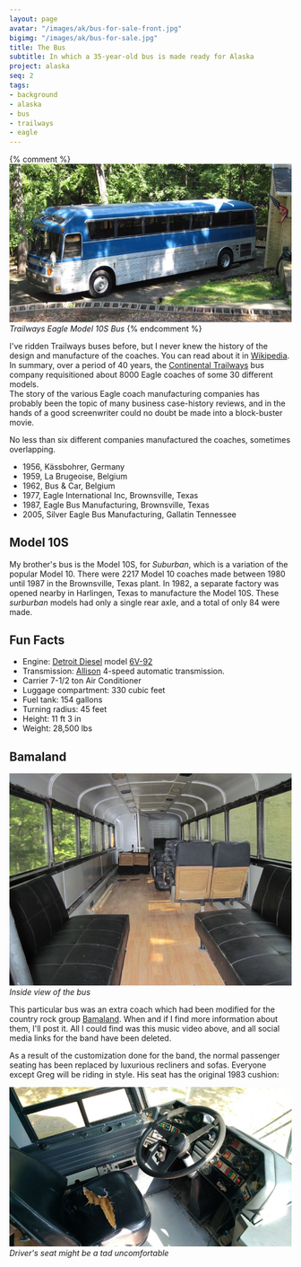 ```yaml
---
layout: page
avatar: "/images/ak/bus-for-sale-front.jpg"
bigimg: "/images/ak/bus-for-sale.jpg"
title: The Bus
subtitle: In which a 35-year-old bus is made ready for Alaska
project: alaska
seq: 2
tags:
- background
- alaska
- bus
- trailways
- eagle
---
```


{% comment %}
![bus-side-view](/images/ak/bus-for-sale.jpg)
*Trailways Eagle Model 10S Bus*
{% endcomment %}


I've ridden Trailways buses before, but I never knew the 
history of the design and manufacture of the coaches.  You can read about it in
[Wikipedia](https://en.wikipedia.org/wiki/Eagle_Bus).  In summary, 
over a period of 40 years, the 
[Continental Trailways](https://en.wikipedia.org/wiki/Trailways_Transportation_System)
bus company requisitioned about 8000 Eagle coaches of some 30 different models.  
The story of the various Eagle coach manufacturing companies has probably been the topic
of many business case-history reviews, and in the hands of a good screenwriter could 
no doubt be made into a block-buster movie.

No less than six different companies manufactured the coaches, sometimes overlapping.

* 1956, Kässbohrer, Germany
* 1959, La Brugeoise, Belgium
* 1962, Bus & Car, Belgium
* 1977, Eagle International Inc, Brownsville, Texas
* 1987, Eagle Bus Manufacturing, Brownsville, Texas
* 2005, Silver Eagle Bus Manufacturing, Gallatin Tennessee

## Model 10S

My brother's bus is the Model 10S, for *Suburban*,  which is a variation of the popular Model 10.
There were 2217 Model 10 coaches made between 1980 until 1987 in the Brownsville, Texas plant. 
In 1982, a separate factory was opened nearby in Harlingen, Texas to manufacture the Model 10S.
These *surburban* models had only a single rear axle, and a total of only 84 were made.

## Fun Facts 

  * Engine: [Detroit Diesel](https://en.wikipedia.org/wiki/Detroit_Diesel)
  model [6V-92](https://en.wikipedia.org/wiki/Detroit_Diesel_Series_92)
  * Transmission: [Allison](https://en.wikipedia.org/wiki/Allison_Transmission) 
  4-speed automatic transmission. 
  * Carrier 7-1/2 ton Air Conditioner
  * Luggage compartment: 330 cubic feet
  * Fuel tank: 154 gallons
  * Turning radius: 45 feet
  * Height: 11 ft 3 in
  * Weight: 28,500 lbs

## Bamaland

![bus-inside-view](/images/ak/bus-for-sale-inside.jpg)
*Inside view of the bus*

This particular bus was an extra coach which had been modified for the country rock group 
[Bamaland](https://www.dailymotion.com/bamalandmusic).  When and if I find more information
about them, I'll post it.  All I could find was this music video above, and all social media
links for the band have been deleted.  

As a result of the customization done for the band, the normal passenger seating has been 
replaced by luxurious recliners and sofas.  Everyone except Greg will be riding 
in style.  His seat has the original 1983 cushion:

![bus-driver-seat](/images/ak/bus-drivers-seat.jpg)
*Driver's seat might be a tad uncomfortable*




